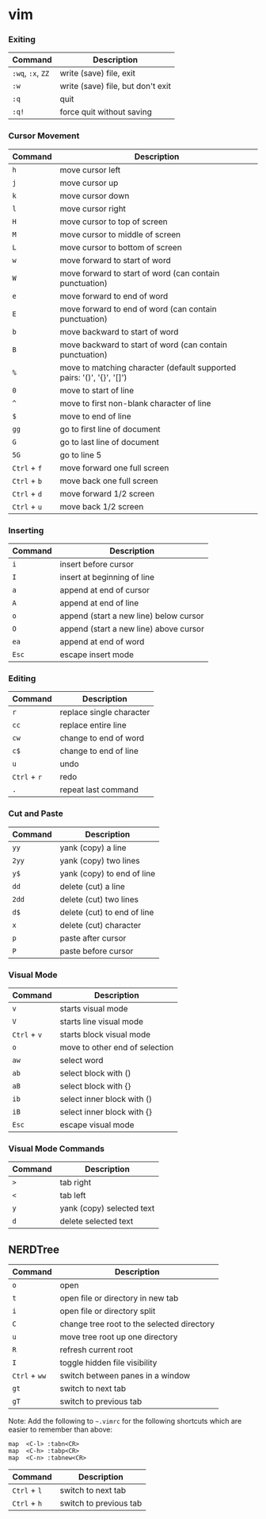 # vim

### Exiting

Command | Description
--- | ---
`:wq`, `:x`, `ZZ` | write (save) file, exit
`:w` | write (save) file, but don't exit
`:q` | quit
`:q!` | force quit without saving

### Cursor Movement

Command | Description
--- | ---
`h` | move cursor left
`j` | move cursor up
`k` | move cursor down
`l` | move cursor right
`H` | move cursor to top of screen
`M` | move cursor to middle of screen
`L` | move cursor to bottom of screen
`w` | move forward to start of word
`W` | move forward to start of word (can contain punctuation)
`e` | move forward to end of word
`E` | move forward to end of word (can contain punctuation)
`b` | move backward to start of word
`B` | move backward to start of word (can contain punctuation)
`%` | move to matching character (default supported pairs: '()', '{}', '[]')
`0` | move to start of line
`^` | move to first non-blank character of line
`$` | move to end of line
`gg` | go to first line of document
`G` | go to last line of document
`5G` | go to line 5
`Ctrl` + `f` | move forward one full screen
`Ctrl` + `b` | move back one full screen
`Ctrl` + `d` | move forward 1/2 screen
`Ctrl` + `u` | move back 1/2 screen 

### Inserting

Command | Description
--- | ---
`i` | insert before cursor
`I` | insert at beginning of line
`a` | append at end of cursor
`A` | append at end of line
`o` | append (start a new line) below cursor
`O` | append (start a new line) above cursor
`ea` | append at end of word
`Esc` | escape insert mode

### Editing

Command | Description
--- | ---
`r` | replace single character
`cc` | replace entire line
`cw` | change to end of word
`c$` | change to end of line
`u` | undo
`Ctrl` + `r` | redo
`.` | repeat last command 

### Cut and Paste

Command | Description
--- | ---
`yy` | yank (copy) a line
`2yy` | yank (copy) two lines
`y$` | yank (copy) to end of line
`dd` | delete (cut) a line
`2dd` | delete (cut) two lines
`d$` | delete (cut) to end of line
`x` | delete (cut) character
`p` | paste after cursor
`P` | paste before cursor

### Visual Mode 

Command | Description
--- | ---
`v` | starts visual mode
`V` | starts line visual mode
`Ctrl` + `v` | starts block visual mode 
`o` | move to other end of selection
`aw` | select word
`ab` | select block with ()
`aB` | select block with {}
`ib` | select inner block with ()
`iB` | select inner block with {}
`Esc` | escape visual mode

### Visual Mode Commands

Command | Description
--- | ---
`>` | tab right
`<` | tab left
`y` | yank (copy) selected text
`d` | delete selected text

## NERDTree

Command | Description
--- | ---
`o` | open 
`t` | open file or directory in new tab
`i` | open file or directory split
`C` | change tree root to the selected directory
`u` | move tree root up one directory
`R` | refresh current root
`I` | toggle hidden file visibility
`Ctrl` + `ww` | switch between panes in a window
`gt` | switch to next tab
`gT` | switch to previous tab

Note: 
Add the following to `~.vimrc` for the following shortcuts which are easier to remember than above:

```
map  <C-l> :tabn<CR>
map  <C-h> :tabp<CR>
map  <C-n> :tabnew<CR>
```

Command | Description
--- | ---
`Ctrl` + `l` | switch to next tab
`Ctrl` + `h` | switch to previous tab